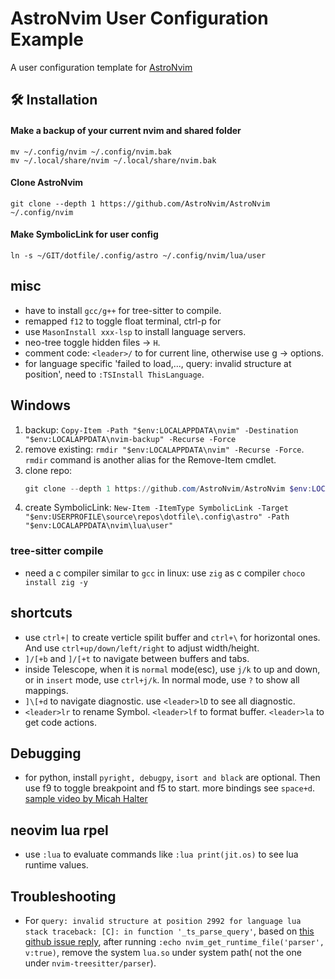 # AstroNvim User Configuration Example

A user configuration template for [AstroNvim](https://github.com/AstroNvim/AstroNvim)

## 🛠️ Installation

#### Make a backup of your current nvim and shared folder

```shell
mv ~/.config/nvim ~/.config/nvim.bak
mv ~/.local/share/nvim ~/.local/share/nvim.bak
```

#### Clone AstroNvim

```shell
git clone --depth 1 https://github.com/AstroNvim/AstroNvim ~/.config/nvim
```

#### Make SymbolicLink for user config

```shell
ln -s ~/GIT/dotfile/.config/astro ~/.config/nvim/lua/user
```

## misc

* have to install `gcc/g++` for tree-sitter to compile.
* remapped `f12` to toggle float terminal, ctrl-p for 
* use `MasonInstall xxx-lsp` to install language servers.
* neo-tree toggle hidden files -> `H`.
* comment code: `<leader>/` to for current line, otherwise use g -> options.
* for language specific 'failed to load,..., query: invalid structure at position', need to `:TSInstall ThisLanguage`.

## Windows
1. backup: `Copy-Item -Path "$env:LOCALAPPDATA\nvim" -Destination "$env:LOCALAPPDATA\nvim-backup" -Recurse -Force`
2. remove existing: `rmdir "$env:LOCALAPPDATA\nvim" -Recurse -Force`. `rmdir` command is another alias for the Remove-Item cmdlet.
3. clone repo:
    ```powershell
    git clone --depth 1 https://github.com/AstroNvim/AstroNvim $env:LOCALAPPDATA\nvim
    ```
4. create SymbolicLink: `New-Item -ItemType SymbolicLink -Target "$env:USERPROFILE\source\repos\dotfile\.config\astro" -Path "$env:LOCALAPPDATA\nvim\lua\user"`

### tree-sitter compile
* need a c compiler similar to `gcc` in linux: use `zig` as c compiler `choco install zig -y`

## shortcuts
* use `ctrl+|` to create verticle spilit buffer and `ctrl+\` for horizontal ones. And use `ctrl+up/down/left/right` to adjust width/height.
* `]/[+b` and `]/[+t` to navigate between buffers and tabs. 
* inside Telescope, when it is `normal` mode(esc), use `j/k` to up and down, or in `insert` mode, use `ctrl+j/k`. In normal mode, use `?` to show all mappings.
* `]\[+d` to navigate diagnostic. use `<leader>lD` to see all diagnostic.
* `<leader>lr` to rename Symbol. `<leader>lf` to format buffer. `<leader>la` to get code actions.

## Debugging
* for python, install `pyright, debugpy`, `isort and black` are optional. Then use f9 to toggle breakpoint and f5 to start. more bindings see `space+d`. [sample video by Micah Halter](https://www.youtube.com/watch?v=04z9v0xMDkw)

## neovim lua rpel
* use `:lua` to evaluate commands like `:lua print(jit.os)` to see lua runtime values.

## Troubleshooting
* For `query: invalid structure at position 2992 for language lua stack traceback: [C]: in function '_ts_parse_query'`, based on [this github issue reply](https://github.com/LunarVim/LunarVim/issues/3680#issuecomment-1373552082), after running `:echo nvim_get_runtime_file('parser', v:true)`, remove the system `lua.so` under system path( not the one under `nvim-treesitter/parser`).
